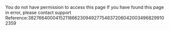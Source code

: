 You do not have permission to access this page If you have found this page in error, please contact support Reference:3827664000415211866230949277548372060420034968299102359
